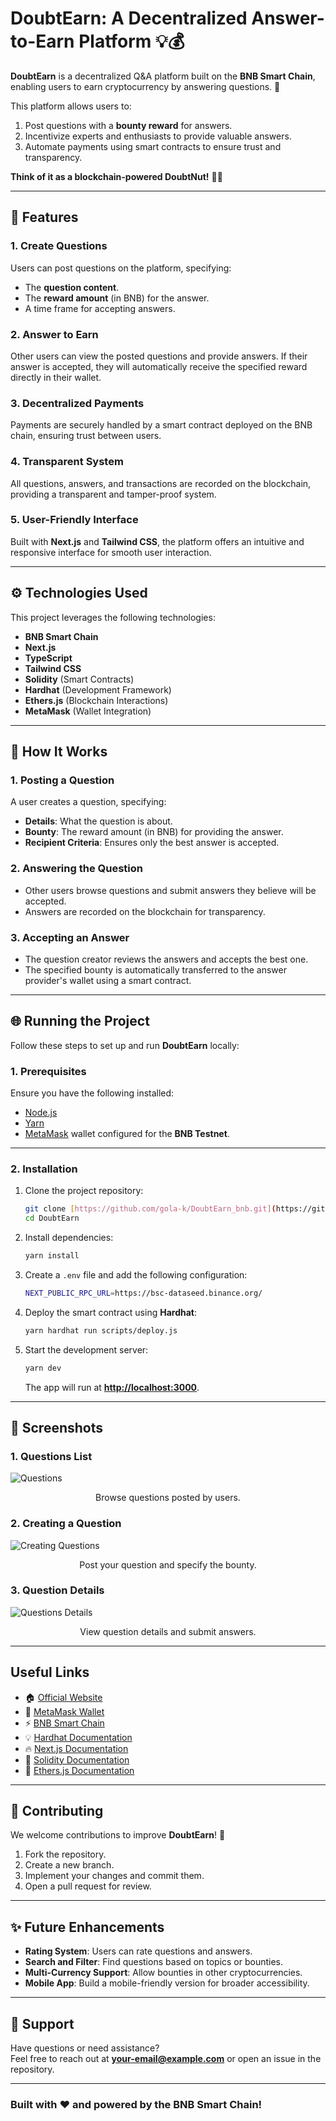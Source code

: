 # **DoubtEarn: A Decentralized Answer-to-Earn Platform** 💡💰  

**DoubtEarn** is a decentralized Q&A platform built on the **BNB Smart Chain**, enabling users to earn cryptocurrency by answering questions. 🚀  

This platform allows users to:  
1. Post questions with a **bounty reward** for answers.  
2. Incentivize experts and enthusiasts to provide valuable answers.  
3. Automate payments using smart contracts to ensure trust and transparency.  

**Think of it as a blockchain-powered DoubtNut!** 🤔✨  

---

## **🌟 Features**

### **1. Create Questions**  
Users can post questions on the platform, specifying:  
- The **question content**.  
- The **reward amount** (in BNB) for the answer.  
- A time frame for accepting answers.  

### **2. Answer to Earn**  
Other users can view the posted questions and provide answers. If their answer is accepted, they will automatically receive the specified reward directly in their wallet.  

### **3. Decentralized Payments**  
Payments are securely handled by a smart contract deployed on the BNB chain, ensuring trust between users.  

### **4. Transparent System**  
All questions, answers, and transactions are recorded on the blockchain, providing a transparent and tamper-proof system.  

### **5. User-Friendly Interface**  
Built with **Next.js** and **Tailwind CSS**, the platform offers an intuitive and responsive interface for smooth user interaction.  

---

## **⚙️ Technologies Used**

This project leverages the following technologies:  
- **BNB Smart Chain**  
- **Next.js**  
- **TypeScript**  
- **Tailwind CSS**  
- **Solidity** (Smart Contracts)  
- **Hardhat** (Development Framework)  
- **Ethers.js** (Blockchain Interactions)  
- **MetaMask** (Wallet Integration)  

---

## **🚀 How It Works**

### **1. Posting a Question**  
A user creates a question, specifying:  
- **Details**: What the question is about.  
- **Bounty**: The reward amount (in BNB) for providing the answer.  
- **Recipient Criteria**: Ensures only the best answer is accepted.  

### **2. Answering the Question**  
- Other users browse questions and submit answers they believe will be accepted.  
- Answers are recorded on the blockchain for transparency.  

### **3. Accepting an Answer**  
- The question creator reviews the answers and accepts the best one.  
- The specified bounty is automatically transferred to the answer provider's wallet using a smart contract.  

---

## **🌐 Running the Project**

Follow these steps to set up and run **DoubtEarn** locally:  

### **1. Prerequisites**  
Ensure you have the following installed:  
- [Node.js](https://nodejs.org/)  
- [Yarn](https://yarnpkg.com/)  
- [MetaMask](https://metamask.io/) wallet configured for the **BNB Testnet**.  

---

### **2. Installation**

1. Clone the project repository:  
   ```bash
   git clone [https://github.com/gola-k/DoubtEarn_bnb.git](https://github.com/Gola-k/DoubtEarn)
   cd DoubtEarn
   ```

2. Install dependencies:  
   ```bash
   yarn install
   ```

3. Create a `.env` file and add the following configuration:  
   ```sh
   NEXT_PUBLIC_RPC_URL=https://bsc-dataseed.binance.org/
   ```

4. Deploy the smart contract using **Hardhat**:  
   ```bash
   yarn hardhat run scripts/deploy.js
   ```

5. Start the development server:  
   ```bash
   yarn dev
   ```  
   The app will run at **[http://localhost:3000](http://localhost:3000)**.  

---

## **📸 Screenshots**

### **1. Questions List**  
![Questions](./screenshots/0.png)  
<center><figcaption>Browse questions posted by users.</figcaption></center>  

### **2. Creating a Question**  
![Creating Questions](./screenshots/1.png)  
<center><figcaption>Post your question and specify the bounty.</figcaption></center>  

### **3. Question Details**  
![Questions Details](./screenshots/2.png)  
<center><figcaption>View question details and submit answers.</figcaption></center>  

---

## **Useful Links**

- 🏠 [Official Website](https://doubtearn.netlify.app.com)  
- 🚀 [MetaMask Wallet](https://metamask.io/)  
- ⚡ [BNB Smart Chain](https://www.bnbchain.org/)  
- 💡 [Hardhat Documentation](https://hardhat.org/)  
- 🔥 [Next.js Documentation](https://nextjs.org/)  
- 🐻 [Solidity Documentation](https://soliditylang.org/)  
- 👀 [Ethers.js Documentation](https://docs.ethers.io/v5/)  

---

## **🤝 Contributing**

We welcome contributions to improve **DoubtEarn**! 🎉  

1. Fork the repository.  
2. Create a new branch.  
3. Implement your changes and commit them.  
4. Open a pull request for review.  

---

## **✨ Future Enhancements**

- **Rating System**: Users can rate questions and answers.  
- **Search and Filter**: Find questions based on topics or bounties.  
- **Multi-Currency Support**: Allow bounties in other cryptocurrencies.  
- **Mobile App**: Build a mobile-friendly version for broader accessibility.  

---

## **📧 Support**

Have questions or need assistance?  
Feel free to reach out at **[your-email@example.com](mailto:kunalgola9930@gmail.com)** or open an issue in the repository.  

---

### Built with ❤️ and powered by the **BNB Smart Chain**!
